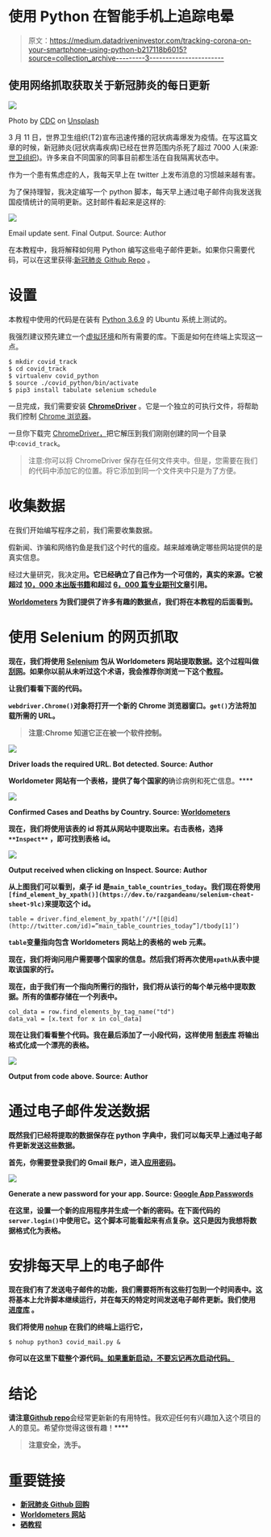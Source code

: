 # 使用 Python 在智能手机上追踪电晕

> 原文：<https://medium.datadriveninvestor.com/tracking-corona-on-your-smartphone-using-python-b217118b6015?source=collection_archive---------3----------------------->

## 使用网络抓取获取关于新冠肺炎的每日更新

![](img/c9b4bd47be07cb6eab4ab203ff0b956b.png)

Photo by [CDC](https://unsplash.com/@cdc?utm_source=medium&utm_medium=referral) on [Unsplash](https://unsplash.com?utm_source=medium&utm_medium=referral)

3 月 11 日，世界卫生组织(T2)宣布迅速传播的冠状病毒爆发为疫情。在写这篇文章的时候，新冠肺炎(冠状病毒疾病)已经在世界范围内杀死了超过 7000 人(来源:[世卫组织](https://www.who.int/health-topics/coronavirus))。许多来自不同国家的同事目前都生活在自我隔离状态中。

作为一个患有焦虑症的人，我每天早上在 twitter 上发布消息的习惯越来越有害。

为了保持理智，我决定编写一个 python 脚本，每天早上通过电子邮件向我发送我国疫情统计的简明更新。这封邮件看起来是这样的:

![](img/848609baa53f20c3424e664a3b3999b7.png)

Email update sent. Final Output. Source: Author

在本教程中，我将解释如何用 Python 编写这些电子邮件更新。如果你只需要代码，可以在这里获得:[新冠肺炎 Github Repo](https://github.com/ChaitanyaBaweja/COVID-19) 。

# 设置

本教程中使用的代码是在装有 [Python 3.6.9](https://www.python.org/downloads/release/python-369/) 的 Ubuntu 系统上测试的。

我强烈建议预先建立一个[虚拟环境](https://realpython.com/python-virtual-environments-a-primer/)和所有需要的库。下面是如何在终端上实现这一点。

```
$ mkdir covid_track
$ cd covid_track
$ virtualenv covid_python
$ source ./covid_python/bin/activate
$ pip3 install tabulate selenium schedule
```

一旦完成，我们需要安装 [**ChromeDriver**](https://sites.google.com/a/chromium.org/chromedriver/getting-started) 。它是一个独立的可执行文件，将帮助我们控制 [Chrome 浏览器](https://www.google.co.in/chrome/)。

一旦你下载完 [ChromeDriver，](https://sites.google.com/a/chromium.org/chromedriver/downloads)把它解压到我们刚刚创建的同一个目录中:`covid_track`。

> 注意:你可以将 ChromeDriver 保存在任何文件夹中。但是，您需要在我们的代码中添加它的位置。将它添加到同一个文件夹中只是为了方便。

# 收集数据

在我们开始编写程序之前，我们需要收集数据。

假新闻、诈骗和网络钓鱼是我们这个时代的瘟疫。越来越难确定哪些网站提供的是真实信息。

经过大量研究，我决定用[](https://www.worldometers.info/coronavirus/)**。它已经确立了自己作为一个可信的，真实的来源。它被超过 [10，000 本出版书籍](https://www.google.com/search?q=worldometers&btnG=Search+Books&tbm=bks&tbo=1&gws_rd=ssl)和超过 [6，000 篇专业期刊文章](http://scholar.google.com/scholar?hl=en&q=worldometers&btnG=&as_sdt=1%2C22&as_sdtp=)引用。**

**[Worldometers](https://www.worldometers.info/coronavirus/) 为我们提供了许多有趣的数据点，我们将在本教程的后面看到。**

# **使用 Selenium 的网页抓取**

**现在，我们将使用 [**Selenium**](https://www.selenium.dev/) 包从 Worldometers 网站提取数据。这个过程叫做[刮网](https://www.webharvy.com/articles/what-is-web-scraping.html)。如果你以前从未听过这个术语，我会推荐你浏览一下这个[教程](https://towardsdatascience.com/web-scraping-using-selenium-python-8a60f4cf40ab)。**

**让我们看看下面的代码。**

**`webdriver.Chrome()`对象将打开一个新的 Chrome 浏览器窗口。`get()`方法将加载所需的 URL。**

> **注意:Chrome 知道它正在被一个软件控制。**

**![](img/fa6335615b4415ecfdca9334bf3922bc.png)**

**Driver loads the required URL. Bot detected. Source: Author**

**Worldometer 网站有一个表格，提供了每个国家的**确诊病例和死亡信息。****

**![](img/b5bb6f7e7058284b5783d5cf98e840cf.png)**

**Confirmed Cases and Deaths by Country. Source: [Worldometers](https://www.worldometers.info/coronavirus/)**

**现在，我们将使用该表的 id 将其从网站中提取出来。**右击表格，选择** `**Inspect**` **，即可找到表格 id。****

**![](img/5771800b62b7e05dc0d6d4bf42f7ab93.png)**

**Output received when clicking on Inspect. Source: Author**

**从上图我们可以看到，桌子 id 是`main_table_countries_today`。我们现在将使用`[find_element_by_xpath()](https://dev.to/razgandeanu/selenium-cheat-sheet-9lc)`来提取这个 id。**

```
table = driver.find_element_by_xpath(‘//*[[@id](http://twitter.com/id)=”main_table_countries_today”]/tbody[1]’)
```

**`table`变量指向包含 Worldometers 网站上的表格的 web 元素。**

**现在，我们将询问用户需要哪个国家的信息。然后我们将再次使用`xpath`从表中提取该国家的行。**

**现在，由于我们有一个指向所需行的指针，我们将从该行的每个单元格中提取数据。所有的值都存储在一个列表中。**

```
col_data = row.find_elements_by_tag_name("td")
data_val = [x.text for x in col_data]
```

**现在让我们看看整个代码。我在最后添加了一小段代码，这样使用 [**制表库**](https://pypi.org/project/tabulate/) 将输出格式化成一个漂亮的表格。**

**![](img/1afc96b3548f339f275a1d88cc645674.png)**

**Output from code above. Source: Author**

# **通过电子邮件发送数据**

**既然我们已经将提取的数据保存在 python 字典中，我们可以每天早上通过电子邮件更新发送这些数据。**

**首先，你需要登录我们的 Gmail 账户，进入[应用密码](https://myaccount.google.com/apppasswords)。**

**![](img/c6be5700facce7b6b50bb51a2bb469ca.png)**

**Generate a new password for your app. Source: [Google App Passwords](https://myaccount.google.com/apppasswords)**

**在这里，设置一个新的应用程序并生成一个新的密码。在下面代码的`server.login()`中使用它。这个脚本可能看起来有点复杂。这只是因为我想将数据格式化为表格。**

# **安排每天早上的电子邮件**

**现在我们有了发送电子邮件的功能，我们需要将所有这些打包到一个时间表中。这将基本上允许脚本继续运行，并在每天的特定时间发送电子邮件更新。我们使用 [**进度库**](https://schedule.readthedocs.io/en/stable/) 。**

**我们将使用 [nohup](https://linuxize.com/post/linux-nohup-command/) 在我们的终端上运行它，**

```
$ nohup python3 covid_mail.py &
```

**你可以在这里下载整个源代码[。如果重新启动，不要忘记再次启动代码。](https://github.com/ChaitanyaBaweja/COVID-19/blob/master/COVID_Mail/covid_mail.py)**

# **结论**

**请注意**[**Github repo**](https://github.com/ChaitanyaBaweja/COVID-19/tree/master/COVID_Mail)会经常更新新的有用特性。我欢迎任何有兴趣加入这个项目的人的意见。希望你觉得这很有趣！****

> ****注意安全，洗手。****

# ****重要链接****

*   ****[新冠肺炎 Github 回购](https://github.com/ChaitanyaBaweja/COVID-19)****
*   ****[Worldometers 网站](https://www.worldometers.info/)****
*   ****[硒教程](https://dev.to/razgandeanu/selenium-cheat-sheet-9lc)****